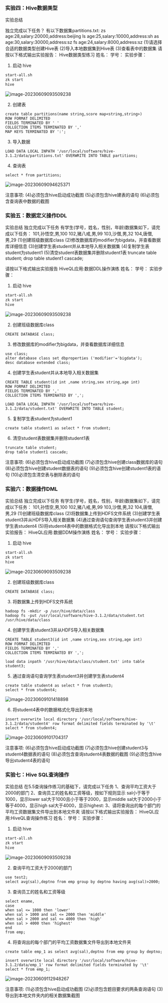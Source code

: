 ### 实验四：Hive数据类型

实验总结

独立完成以下任务？
有以下数据集partitions.txt:
zs age:28,salary:20000,address:beijing
ls age:25,salary:10000,address:sh
as age:30,salary:30000,address:sz
fs age:24,salary:8000,address:sz
(1)请选择合适的数据类型创建Hive表
(2)导入本地数据集到Hive表
(3)查看表中的数据集
请按以下格式输出实验报告：
Hive数据类型练习
姓名：
学号：
实验步骤：

1. 启动 hive

```bash
start-all.sh
zk start
hive
```

![image-20230609093509238](./assets/image-20230609093509238.png)

2. 创建表

```hive
create table partitions(name string,score map<string,string>)
ROW FORMAT DELIMITED
FIELDS TERMINATED BY ' '
COLLECTION ITEMS TERMINATED BY ','
MAP KEYS TERMINATED BY ':';
```

3. 导入数据

```hive
LOAD DATA LOCAL INPATH '/usr/local/software/hive-3.1.2/data/partitions.txt' OVERWRITE INTO TABLE partitions;
```

4. 查询表

```hive
select * from partitions;
```

![image-20230609094625371](./assets/image-20230609094625371.png)

注意事项:
(4)必须包含hive启动成功截图
(5)必须包含hive建表的语句
(6)必须包含查询表中数据的截图

### 实验五：数据定义操作DDL

实验总结
独立完成以下任务
有学生(学号，姓名，性别，年龄)数据集如下，请完成以下任务：
101,孙悟空,男,100
102,猪八戒,男,99
103,沙僧,男,32
104,唐僧,男,29
(1)创建班级数据库class
(2)修改数据库的modifier为bigdata，并查看数据库详细信息
(3)创建学生表student并从本地导入相关数据集
(4)复制学生表student为student1
(5)清空student表数据集并删除student1表
truncate table student;
drop table student1 cascade;

请按以下格式输出实验报告
HiveQL应用:数据DDL操作演练
姓名：
学号：
实验步骤：

1. 启动 hive

```bash
start-all.sh
zk start
hive
```

![image-20230609093509238](./assets/image-20230609093509238.png)

2. 创建班级数据库class

```hive
CREATE DATABASE class;
```

3. 修改数据库的modifier为bigdata，并查看数据库详细信息

```hive
use class;
alter database class set dbproperties ('modifier'='bigdata');
desc database extended class;
```

4. 创建学生表student并从本地导入相关数据集

```hive
CREATE TABLE student(id int ,name string,sex string,age int)
ROW FORMAT DELIMITED
FIELDS TERMINATED BY ','
COLLECTION ITEMS TERMINATED BY ',';

LOAD DATA LOCAL INPATH '/usr/local/software/hive-3.1.2/data/student.txt' OVERWRITE INTO TABLE student;
```

5. 复制学生表student为student1

```hive
create table student1 as select * from student;
```

6. 清空student表数据集并删除student1表

```hive
truncate table student;
drop table student1 cascade;
```

注意事项:
(6)必须包含hive启动成功截图
(7)必须包含hive创建class数据库的语句
(8)必须包含hive创建student数据表的语句
(9)必须包含hive创建student1表的语句
(10)必须包含清空表与删除表的语句

### 实验六：数据操作DML

实验总结
独立完成以下任务
有学生(学号，姓名，性别，年龄)数据集如下，请完成以下任务：
101,孙悟空,男,100
102,猪八戒,男,99
103,沙僧,男,32
104,唐僧,男,29
(1)创建班级数据库class
(2)将数据集上传到HDFS文件系统
(3)创建学生表student3并从HDFS导入相关数据集
(4)通过查询语句查询学生表student3并创建学生表student4
(5)将student4表中的数据格式化导出到本地
请按以下格式输出实验报告：
HiveQL应用:数据DDM操作演练
姓名：
学号：
实验步骤：

1. 启动 hive

```bash
start-all.sh
zk start
hive
```

![image-20230609093509238](./assets/image-20230609093509238.png)

2. 创建班级数据库class

```hive
CREATE DATABASE class;
```

3. 将数据集上传到HDFS文件系统

```
hadoop fs -mkdir -p /usr/hive/data/class
hadoop fs -put /usr/local/software/hive-3.1.2/data/student.txt /usr/hive/data/class
```

4. 创建学生表student3并从HDFS导入相关数据集

```hive
CREATE TABLE student3(id int ,name string,sex string,age int)
ROW FORMAT DELIMITED
FIELDS TERMINATED BY ','
COLLECTION ITEMS TERMINATED BY ',';

load data inpath '/usr/hive/data/class/student.txt' into table student3;
```

5. 通过查询语句查询学生表student3并创建学生表student4

```hive
create table student4 as select * from student3;
select * from student4;
```

![image-20230609101418898](./assets/image-20230609101418898.png)

6. 将student4表中的数据格式化导出到本地

```hive
insert overwrite local directory '/usr/local/software/hive-3.1.2/data/student4' row format delimited fields terminated by '\t' select * from student4;
```

![image-20230609101704317](./assets/image-20230609101704317.png)

注意事项:
(6)必须包含hive启动成功截图
(7)必须包含hive创建student3与student4数据表的语句
(8)必须包含查询student4表数据的截图
(9)必须包含hive导出student4表的语句

### 实验七：Hive SQL查询操作

实验总结
在5.5查询操作练习的基础下，请完成以下任务
1、查询平均工资大于2000的部门
2、查询员工的姓名和工资等级，按如下规则显示
sal小于等于1000，显示lower
sal大于1000且小于等于2000，显示middle 
sal大于2000小于等于4000，显示high 
sal大于4000，显示highest:
3、请将查询出的每个部门的平均工资数据集文件导出到本地文件夹
请按以下格式输出实验报告：
HiveQL应用:HiveQL查询操作练习
姓名：
学号：
实验步骤：

1. 启动 hive

```bash
start-all.sh
zk start
hive
```

![image-20230609093509238](./assets/image-20230609093509238.png)

2. 查询平均工资大于2000的部门

```hive
use test2;
select avg(sal),deptno from emp group by deptno having avg(sal)>2000;
```

3. 查询员工的姓名和工资等级

```hive
select ename,
case
when sal <= 1000 then 'lower'
when sal > 1000 and sal <= 2000 then 'middle'
when sal > 2000 and sal <= 4000 then 'high'
when sal > 4000 then 'highest'
end
from emp;
```

4. 将查询出的每个部门的平均工资数据集文件导出到本地文件夹

```hive
create table emp_1 as select avg(sal),deptno from emp group by deptno;

insert overwrite local directory '/usr/local/software/hive-3.1.2/data/emp_1' row format delimited fields terminated by '\t' select * from emp_1;
```

![image-20230609112948267](./assets/image-20230609112948267.png)

注意事项:
(1)必须包含hive启动成功截图
(2)必须包含题目要求的两条查询语句
(3)导出到本地文件夹内的相关数据集截图